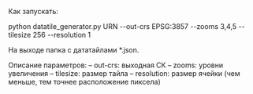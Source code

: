 Как запускать:

python datatile_generator.py URN --out-crs EPSG:3857 --zooms 3,4,5 --tilesize 256 --resolution 1  

На выходе папка с дататайлами *.json.

Описание параметров:
– out-crs: выходная СК
– zooms: уровни увеличения
– tilesize: размер тайла 
– resolution: размер ячейки (чем меньше, тем точнее расположение пиксела)